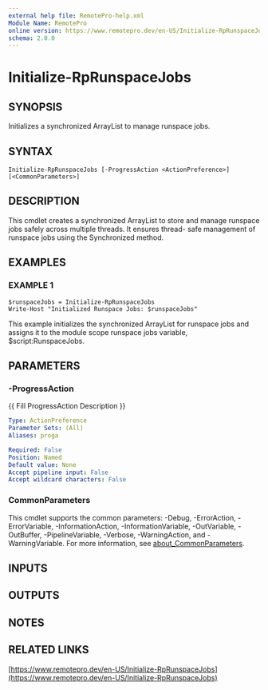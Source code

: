```yaml
---
external help file: RemotePro-help.xml
Module Name: RemotePro
online version: https://www.remotepro.dev/en-US/Initialize-RpRunspaceJobs
schema: 2.0.0
---
```


# Initialize-RpRunspaceJobs

## SYNOPSIS
Initializes a synchronized ArrayList to manage runspace jobs.

## SYNTAX

```
Initialize-RpRunspaceJobs [-ProgressAction <ActionPreference>] [<CommonParameters>]
```

## DESCRIPTION
This cmdlet creates a synchronized ArrayList to store and manage
runspace jobs safely across multiple threads.
It ensures thread-
safe management of runspace jobs using the Synchronized method.

## EXAMPLES

### EXAMPLE 1
```
$runspaceJobs = Initialize-RpRunspaceJobs
Write-Host "Initialized Runspace Jobs: $runspaceJobs"
```

This example initializes the synchronized ArrayList for runspace
jobs and assigns it to the module scope runspace jobs variable,
$script:RunspaceJobs.

## PARAMETERS

### -ProgressAction
{{ Fill ProgressAction Description }}

```yaml
Type: ActionPreference
Parameter Sets: (All)
Aliases: proga

Required: False
Position: Named
Default value: None
Accept pipeline input: False
Accept wildcard characters: False
```

### CommonParameters
This cmdlet supports the common parameters: -Debug, -ErrorAction, -ErrorVariable, -InformationAction, -InformationVariable, -OutVariable, -OutBuffer, -PipelineVariable, -Verbose, -WarningAction, and -WarningVariable. For more information, see [about_CommonParameters](http://go.microsoft.com/fwlink/?LinkID=113216).

## INPUTS

## OUTPUTS

## NOTES

## RELATED LINKS

[https://www.remotepro.dev/en-US/Initialize-RpRunspaceJobs](https://www.remotepro.dev/en-US/Initialize-RpRunspaceJobs)

